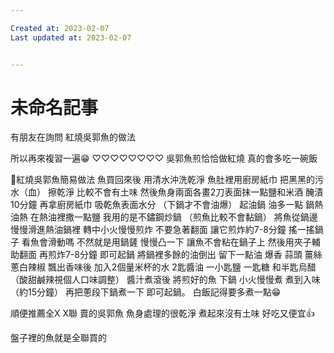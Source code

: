 ```yaml
---

Created at: 2023-02-07
Last updated at: 2023-02-07


---
```


# 未命名記事


有朋友在詢問
紅燒吳郭魚的做法

所以再來複習一遍😁
♡♡♡♡♡♡♡♡
吳郭魚煎恰恰做紅燒
真的會多吃一碗飯

🥢紅燒吳郭魚簡易做法
魚買回來後
用清水沖洗乾淨
魚肚裡用廚房紙巾
把黑黑的污水（血）
擦乾淨 比較不會有土味
然後魚身兩面各畫2刀表面抹一點鹽和米酒 醃漬10分鐘
再拿廚房紙巾
吸乾魚表面水分
（下鍋才不會油爆）
起油鍋 油多一點
鍋熱油熱 在熱油裡撒一點鹽
我用的是不鏽鋼炒鍋
（煎魚比較不會黏鍋）
將魚從鍋邊
慢慢滑進熱油鍋裡
轉中小火慢慢煎炸
不要急著翻面
讓它煎炸約7-8分鐘
搖一搖鍋子
看魚會滑動嗎
不然就是用鍋鏟
慢慢凸一下
讓魚不會粘在鍋子上
然後用夾子輔助翻面
再煎炸7-8分鐘
即可起鍋
將鍋裡多餘的油倒出
留下一點油
爆香 蒜頭 薑絲 蔥白辣椒
飄出香味後
加入2個量米杯的水
2匙醬油
一小匙鹽
一匙糖
和半匙烏醋
（酸甜鹹辣視個人口味調整）
醬汁煮滾後
將煎好的魚
下鍋 小火慢慢煮
煮到入味（約15分鐘）
再把蔥段下鍋煮一下
即可起鍋。
白飯記得要多煮一點😁

順便推薦全X X聯
賣的吳郭魚
魚身處理的很乾淨
煮起來沒有土味
好吃又便宜👍

盤子裡的魚就是全聯買的

